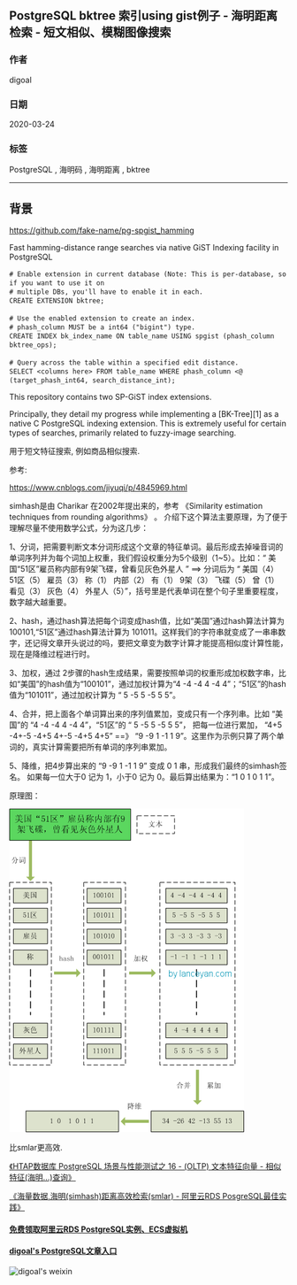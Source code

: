 ## PostgreSQL bktree 索引using gist例子 - 海明距离检索 - 短文相似、模糊图像搜索      
                                                                  
### 作者                                                                                                                                  
digoal                                                                                                                                                                           
                                                                                    
### 日期                                                                                                                                                                           
2020-03-24                                                                                                                                                                       
                                                                                                                                                                           
### 标签                                                                                                                                                                           
PostgreSQL , 海明码 , 海明距离 , bktree                      
                                                                               
----                                                                         
                                                                                    
## 背景       
https://github.com/fake-name/pg-spgist_hamming    
    
Fast hamming-distance range searches via native GiST Indexing facility in PostgreSQL    
    
```                  
# Enable extension in current database (Note: This is per-database, so if you want to use it on     
# multiple DBs, you'll have to enable it in each.    
CREATE EXTENSION bktree;    
    
# Use the enabled extension to create an index.     
# phash_column MUST be a int64 ("bigint") type.    
CREATE INDEX bk_index_name ON table_name USING spgist (phash_column bktree_ops);    
    
# Query across the table within a specified edit distance.    
SELECT <columns here> FROM table_name WHERE phash_column <@ (target_phash_int64, search_distance_int);    
```    
    
This repository contains two SP-GiST index extensions.    
    
Principally, they detail my progress while implementing a [BK-Tree][1] as a native C PostgreSQL indexing extension. This is extremely useful for certain types of searches, primarily related to fuzzy-image searching.    
    
    
用于短文特征搜索, 例如商品相似搜索.      
  
参考:  
  
https://www.cnblogs.com/jiyuqi/p/4845969.html  
  
simhash是由 Charikar 在2002年提出来的，参考 《Similarity estimation techniques from rounding algorithms》 。 介绍下这个算法主要原理，为了便于理解尽量不使用数学公式，分为这几步：  
  
1、分词，把需要判断文本分词形成这个文章的特征单词。最后形成去掉噪音词的单词序列并为每个词加上权重，我们假设权重分为5个级别（1~5）。比如：“ 美国“51区”雇员称内部有9架飞碟，曾看见灰色外星人 ” ==> 分词后为 “ 美国（4） 51区（5） 雇员（3） 称（1） 内部（2） 有（1） 9架（3） 飞碟（5） 曾（1） 看见（3） 灰色（4） 外星人（5）”，括号里是代表单词在整个句子里重要程度，数字越大越重要。  
  
2、hash，通过hash算法把每个词变成hash值，比如“美国”通过hash算法计算为 100101,“51区”通过hash算法计算为 101011。这样我们的字符串就变成了一串串数字，还记得文章开头说过的吗，要把文章变为数字计算才能提高相似度计算性能，现在是降维过程进行时。  
  
3、加权，通过 2步骤的hash生成结果，需要按照单词的权重形成加权数字串，比如“美国”的hash值为“100101”，通过加权计算为“4 -4 -4 4 -4 4”；“51区”的hash值为“101011”，通过加权计算为 “ 5 -5 5 -5 5 5”。  
  
4、合并，把上面各个单词算出来的序列值累加，变成只有一个序列串。比如 “美国”的 “4 -4 -4 4 -4 4”，“51区”的 “ 5 -5 5 -5 5 5”， 把每一位进行累加， “4+5 -4+-5 -4+5 4+-5 -4+5 4+5” ==》 “9 -9 1 -1 1 9”。这里作为示例只算了两个单词的，真实计算需要把所有单词的序列串累加。  
  
5、降维，把4步算出来的 “9 -9 1 -1 1 9” 变成 0 1 串，形成我们最终的simhash签名。 如果每一位大于0 记为 1，小于0 记为 0。最后算出结果为：“1 0 1 0 1 1”。  
  
原理图：  
  
![pic](20200324_29_pic_001.png)    
    
    
比smlar更高效.     
      
[《HTAP数据库 PostgreSQL 场景与性能测试之 16 - (OLTP) 文本特征向量 - 相似特征(海明...)查询》](../201711/20171107_17.md)      
      
[《海量数据,海明(simhash)距离高效检索(smlar) - 阿里云RDS PosgreSQL最佳实践》](../201708/20170804_01.md)      
    
  
#### [免费领取阿里云RDS PostgreSQL实例、ECS虚拟机](https://www.aliyun.com/database/postgresqlactivity "57258f76c37864c6e6d23383d05714ea")
  
  
#### [digoal's PostgreSQL文章入口](https://github.com/digoal/blog/blob/master/README.md "22709685feb7cab07d30f30387f0a9ae")
  
  
![digoal's weixin](../pic/digoal_weixin.jpg "f7ad92eeba24523fd47a6e1a0e691b59")
  

